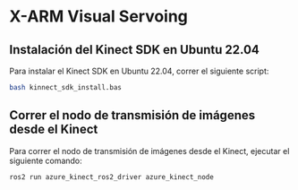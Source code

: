 # X-ARM Visual Servoing

## Instalación del Kinect SDK en Ubuntu 22.04

Para instalar el Kinect SDK en Ubuntu 22.04, correr el siguiente script:

```bash
bash kinnect_sdk_install.bas
```
## Correr el nodo de transmisión de imágenes desde el Kinect

Para correr el nodo de transmisión de imágenes desde el Kinect, ejecutar el siguiente comando:

```bash
ros2 run azure_kinect_ros2_driver azure_kinect_node
```
